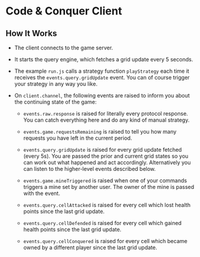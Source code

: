 # Code & Conquer Client

## How It Works

+ The client connects to the game server.

+ It starts the query engine, which fetches a grid update every 5 seconds.

+ The example `run.js` calls a strategy function `playStrategy` each time it receives the `events.query.gridUpdate` event. You can of course trigger your strategy in any way you like.

+ On `client.channel`, the following events are raised to inform you about the continuing state of the game:
  + `events.raw.response` is raised for literally every protocol response. You can catch everything here and do any kind of manual strategy.

  + `events.game.requestsRemaining` is raised to tell you how many requests you have left in the current period.

  + `events.query.gridUpdate` is raised for every grid update fetched (every 5s). You are passed the prior and current grid states so you can work out what happened and act accordingly. Alternatively you can listen to the higher-level events described below.

  + `events.game.mineTriggered` is raised when one of your commands triggers a mine set by another user. The owner of the mine is passed with the event.

  + `events.query.cellAttacked` is raised for every cell which lost health points since the last grid update.

  + `events.query.cellDefended` is raised for every cell which gained health points since the last grid update.

  + `events.query.cellConquered` is raised for every cell which became owned by a different player since the last grid update. 
  